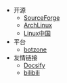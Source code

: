 * 开源
    * [SourceForge](//sourceforge.net)
    * [ArchLinux](//wiki.archlinux.org)
    * [Linux中国](//linux.cn)
* 平台
    * [botzone](//www.botzone.org.cn)
* 友情链接
    * [Docsify](//docsify.js.org)
    * [bilibili](//www.bilibili.com)
